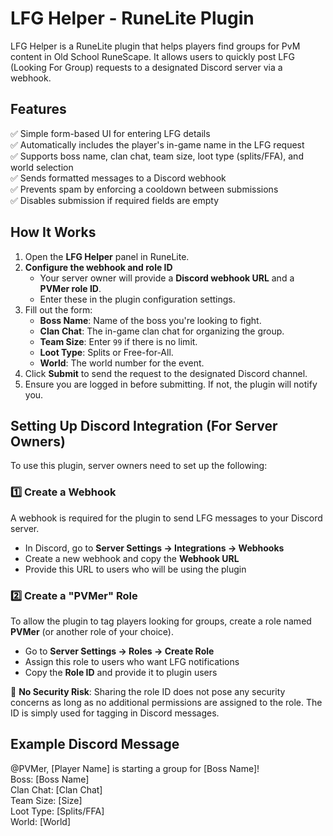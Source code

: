 # LFG Helper - RuneLite Plugin

LFG Helper is a RuneLite plugin that helps players find groups for PvM content in Old School RuneScape. It allows users to quickly post LFG (Looking For Group) requests to a designated Discord server via a webhook.

## Features
✅ Simple form-based UI for entering LFG details  
✅ Automatically includes the player's in-game name in the LFG request  
✅ Supports boss name, clan chat, team size, loot type (splits/FFA), and world selection  
✅ Sends formatted messages to a Discord webhook  
✅ Prevents spam by enforcing a cooldown between submissions  
✅ Disables submission if required fields are empty  

## How It Works
1. Open the **LFG Helper** panel in RuneLite.  
2. **Configure the webhook and role ID**  
   - Your server owner will provide a **Discord webhook URL** and a **PVMer role ID**.  
   - Enter these in the plugin configuration settings.  
3. Fill out the form:  
   - **Boss Name**: Name of the boss you're looking to fight.  
   - **Clan Chat**: The in-game clan chat for organizing the group.  
   - **Team Size**: Enter `99` if there is no limit.  
   - **Loot Type**: Splits or Free-for-All.  
   - **World**: The world number for the event.  
4. Click **Submit** to send the request to the designated Discord channel.  
5. Ensure you are logged in before submitting. If not, the plugin will notify you.

## Setting Up Discord Integration (For Server Owners)
To use this plugin, server owners need to set up the following:  

### 1️⃣ Create a Webhook  
A webhook is required for the plugin to send LFG messages to your Discord server.  
- In Discord, go to **Server Settings → Integrations → Webhooks**  
- Create a new webhook and copy the **Webhook URL**  
- Provide this URL to users who will be using the plugin  

### 2️⃣ Create a "PVMer" Role  
To allow the plugin to tag players looking for groups, create a role named **PVMer** (or another role of your choice).  
- Go to **Server Settings → Roles → Create Role**  
- Assign this role to users who want LFG notifications  
- Copy the **Role ID** and provide it to plugin users  

🔹 **No Security Risk**: Sharing the role ID does not pose any security concerns as long as no additional permissions are assigned to the role. The ID is simply used for tagging in Discord messages.  

## Example Discord Message
@PVMer, [Player Name] is starting a group for [Boss Name]!<br>
Boss: [Boss Name]<br>
Clan Chat: [Clan Chat]<br>
Team Size: [Size]<br>
Loot Type: [Splits/FFA]<br>
World: [World]
